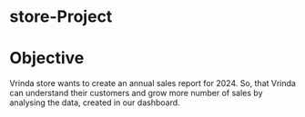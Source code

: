 # store-Project
# Objective
Vrinda store wants to create an annual sales report for 2024. So, that Vrinda can understand their customers and grow more number of sales by analysing the data, created in  our dashboard.
